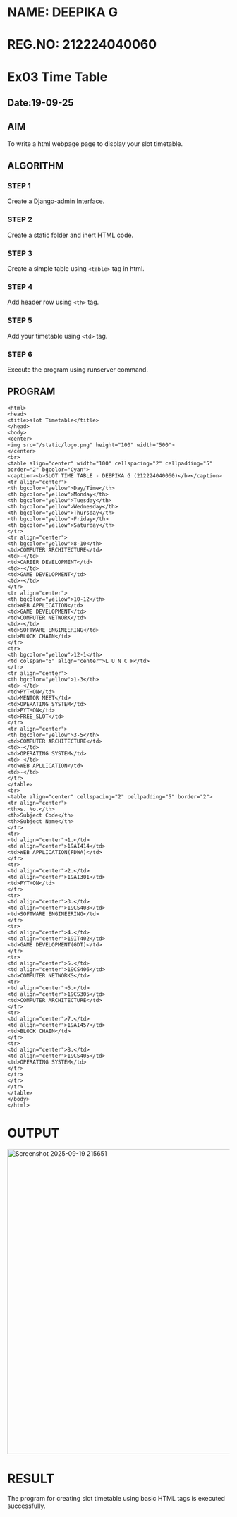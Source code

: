 # NAME: DEEPIKA G
# REG.NO: 212224040060
# Ex03 Time Table
## Date:19-09-25
## AIM
To write a html webpage page to display your slot timetable.

## ALGORITHM
### STEP 1
Create a Django-admin Interface.

### STEP 2
Create a static folder and inert HTML code.

### STEP 3
Create a simple table using ```<table>``` tag in html.

### STEP 4
Add header row using ```<th>``` tag.

### STEP 5
Add your timetable using ```<td>``` tag.

### STEP 6
Execute the program using runserver command.

## PROGRAM
```
<html>
<head>
<title>slot Timetable</title>    
</head>
<body>
<center>
<img src="/static/logo.png" height="100" width="500">
</center>
<br>
<table align="center" width="100" cellspacing="2" cellpadding="5" border="2" bgcolor="Cyan">
<caption><b>SLOT TIME TABLE - DEEPIKA G (212224040060)</b></caption>
<tr align="center">
<th bgcolor="yellow">Day/Time</th>
<th bgcolor="yellow">Monday</th>
<th bgcolor="yellow">Tuesday</th>
<th bgcolor="yellow">Wednesday</th>
<th bgcolor="yellow">Thursday</th>
<th bgcolor="yellow">Friday</th>
<th bgcolor="yellow">Saturday</th>
</tr>
<tr align="center">
<th bgcolor="yellow">8-10</th>
<td>COMPUTER ARCHITECTURE</td>
<td>-</td>
<td>CAREER DEVELOPMENT</td>
<td>-</td>
<td>GAME DEVELOPMENT</td>
<td>-</td>
</tr>
<tr align="center">
<th bgcolor="yellow">10-12</th>
<td>WEB APPLICATION</td>
<td>GAME DEVELOPMENT</td>
<td>COMPUTER NETWORK</td>
<td>-</td>
<td>SOFTWARE ENGINEERING</td>
<td>BLOCK CHAIN</td>
</tr>
<tr>
<th bgcolor="yellow">12-1</th>
<td colspan="6" align="center">L U N C H</td>
</tr>
<tr align="center">
<th bgcolor="yellow">1-3</th>
<td>-</td>
<td>PYTHON</td>
<td>MENTOR MEET</td>
<td>OPERATING SYSTEM</td>
<td>PYTHON</td>
<td>FREE_SLOT</td>
</tr>
<tr align="center">
<th bgcolor="yellow">3-5</th>
<td>COMPUTER ARCHITECTURE</td>
<td>-</td>
<td>OPERATING SYSTEM</td>
<td>-</td>
<td>WEB APLLICATION</td>
<td>-</td>
</tr>
</table>
<br>
<table align="center" cellspacing="2" cellpadding="5" border="2">
<tr align="center">
<th>s. No.</th>
<th>Subject Code</th>
<th>Subject Name</th>
</tr>
<tr>
<td align="center">1.</td>
<td align="center">19AI414</td>
<td>WEB APPLICATION(FDWA)</td>
</tr>
<tr>
<td align="center">2.</td>
<td align="center">19AI301</td>
<td>PYTHON</td>
</tr>
<tr>
<td align="center">3.</td>
<td align="center">19CS408</td>
<td>SOFTWARE ENGINEERING</td>
</tr>
<tr>
<td align="center">4.</td>
<td align="center">19IT402</td>
<td>GAME DEVELOPMENT(GDT)</td>
</tr>
<tr>
<td align="center">5.</td>
<td align="center">19CS406</td>
<td>COMPUTER NETWORKS</td>
<tr>
<td align="center">6.</td>
<td align="center">19CS305</td>
<td>COMPUTER ARCHITECTURE</td>
</tr>
<tr>
<td align="center">7.</td>
<td align="center">19AI457</td>
<td>BLOCK CHAIN</td>
</tr>
<tr>
<td align="center">8.</td>
<td align="center">19CS405</td>
<td>OPERATING SYSTEM</td>
</tr>
</tr>
</tr>
</tr>
</table>
</body>
</html>
```

# OUTPUT
<img width="994" height="692" alt="Screenshot 2025-09-19 215651" src="https://github.com/user-attachments/assets/cecd3577-f907-4067-9cae-e5f1da0906b6" />

# RESULT
The program for creating slot timetable using basic HTML tags is executed successfully.
